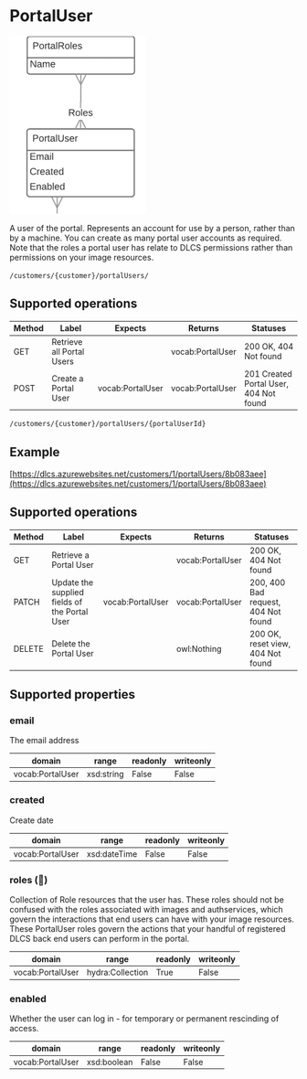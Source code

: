 # PortalUser

![](portaluserandrole.png)

A user of the portal. Represents an account for use by a person, rather than by a machine. You can create as many portal user accounts as required. Note that the roles a portal user has relate to DLCS permissions rather than permissions on your image resources.

`/customers/{customer}/portalUsers/`

## Supported operations


| Method | Label                     | Expects          | Returns          | Statuses                               |
|--------|---------------------------|------------------|------------------|----------------------------------------|
| GET    | Retrieve all Portal Users |                  | vocab:PortalUser | 200 OK, 404 Not found                  |
| POST   | Create a Portal User      | vocab:PortalUser | vocab:PortalUser | 201 Created Portal User, 404 Not found |


`/customers/{customer}/portalUsers/{portalUserId}`

## Example

[https://dlcs.azurewebsites.net/customers/1/portalUsers/8b083aee](https://dlcs.azurewebsites.net/customers/1/portalUsers/8b083aee)

## Supported operations


| Method | Label                                         | Expects          | Returns          | Statuses                            |
|--------|-----------------------------------------------|------------------|------------------|-------------------------------------|
| GET    | Retrieve a Portal User                        |                  | vocab:PortalUser | 200 OK, 404 Not found               |
| PATCH  | Update the supplied fields of the Portal User | vocab:PortalUser | vocab:PortalUser | 200, 400 Bad request, 404 Not found |
| DELETE | Delete the Portal User                        |                  | owl:Nothing      | 200 OK, reset view, 404 Not found   |

<!-- 
GET individual portal user 404
DELETE returns 200, not 205. Not owl:nothing but {"success": true} 
PATCH returns 200, not 205
-->

## Supported properties


### email

The email address


| domain           | range      | readonly | writeonly |
|------------------|------------|----------|-----------|
| vocab:PortalUser | xsd:string | False    | False     |


### created

Create date


| domain           | range        | readonly | writeonly |
|------------------|--------------|----------|-----------|
| vocab:PortalUser | xsd:dateTime | False    | False     |


### roles (🔗)

Collection of Role resources that the user has. These roles should not be confused with the roles associated with images and authservices, which govern the interactions that end users can have with your image resources. These PortalUser roles govern the actions that your handful of registered DLCS back end users can perform in the portal. 


| domain           | range            | readonly | writeonly |
|------------------|------------------|----------|-----------|
| vocab:PortalUser | hydra:Collection | True     | False     |


### enabled

Whether the user can log in - for temporary or permanent rescinding of access.


| domain           | range       | readonly | writeonly |
|------------------|-------------|----------|-----------|
| vocab:PortalUser | xsd:boolean | False    | False     |

